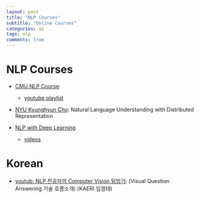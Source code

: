 ```yaml
---
layout: post
title: "NLP Courses"
subtitle: "Online Courses"
categories: ai
tags: nlp
comments: true
---
```


# NLP Courses
* [CMU NLP Course](http://demo.clab.cs.cmu.edu/NLP/)
  * [youtube playlist](https://www.youtube.com/playlist?list=PLy-82AVP8uEB8UipSJGUIKrA19iONeW04)

* [NYU Kyunghyun Cho](https://github.com/nyu-dl/NLP_DL_Lecture_Note):
 Natural Language Understanding with Distributed Representation

* [NLP with Deep Learning](http://web.stanford.edu/class/cs224n/)
  * [videos](https://online.stanford.edu/artificial-intelligence/free-content?category=All&course=6097)

# Korean
* [youtub: NLP 전공자의 Computer Vision 탐방기](https://www.youtube.com/watch?v=4Pu5aSKWAbE&fbclid=IwAR0rhsbVevcDpOetndLNnDHCkakwakRtiLUBjNotw5XGy1NJcIy3e6kaYm0):
 (Visual Question Answering 기술 흐름소개) (KAERI 임경태)